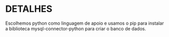 # DETALHES
Escolhemos python como linguagem de apoio e usamos o pip para instalar a biblioteca mysql-connector-python para criar o banco de dados.
